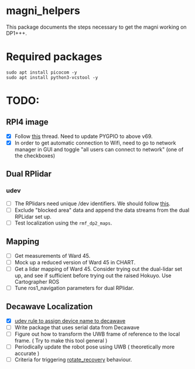 # magni_helpers
This package documents the steps necessary to get the magni working on DP1+++.

# Required packages
```
sudo apt install picocom -y
sudo apt install python3-vcstool -y
```

# TODO:
## RPI4 image
- [x] Follow [this](https://forum.ubiquityrobotics.com/t/ros-image-on-raspberry-pi-4/326/30) thread. Need to update PYGPIO to above v69.
- [x] In order to get automatic connection to Wifi, need to go to network manager in GUI and toggle "all users can connect to network" (one of the checkboxes)

## Dual RPlidar
### udev
- [ ] The RPlidars need unique /dev identifiers. We should follow [this](https://askubuntu.com/questions/49910/how-to-distinguish-between-identical-usb-to-serial-adapters).
- [ ] Exclude "blocked area" data and append the data streams from the dual RPLidar set up.
- [ ] Test localization using the `rmf_dp2_maps`. 

## Mapping
- [ ] Get measurements of Ward 45.
- [ ] Mock up a reduced version of Ward 45 in CHART.
- [ ] Get a lidar mapping of Ward 45. Consider trying out the dual-lidar set up, and see if sufficient before trying out the raised Hokuyo. Use Cartographer ROS
- [ ] Tune ros1_navigation parameters for dual RPlidar.

## Decawave Localization
- [x] [udev rule to assign device name to decawave](https://github.com/cnboonhan94/magni_45/blob/master/ros1/udev/decawave.rules)
- [ ] Write package that uses serial data from Decawave  
- [ ] Figure out how to transform the UWB frame of reference to the local frame. ( Try to make this tool general )
- [ ] Periodically update the robot pose using UWB ( theoretically more accurate )
- [ ] Criteria for triggering [rotate_recovery](http://wiki.ros.org/rotate_recovery) behaviour.
